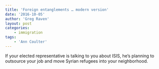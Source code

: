 ```yaml
---
title: 'Foreign entanglements … modern version'
date: '2016-10-05'
author: 'Greg Raven'
layout: post
categories:
    - immigration
tags:
    - 'Ann Coulter'
---
```


If your elected representative is talking to you about ISIS, he’s planning to outsource your job and move Syrian refugees into your neighborhood.